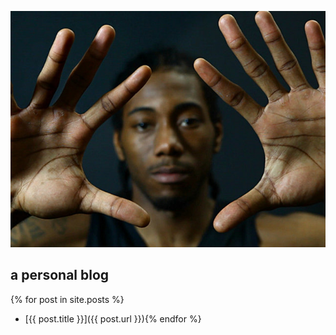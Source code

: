 ![welcome by Kawhi Leonard from San Antonio Spurs](/assets/img/Kawhi_Leonard.jpg)

## a personal blog

{% for post in site.posts %}
* [{{ post.title }}]({{ post.url }}){% endfor %}

